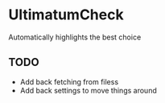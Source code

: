# UltimatumCheck

Automatically highlights the best choice

## TODO

- Add back fetching from filess
- Add back settings to move things around
